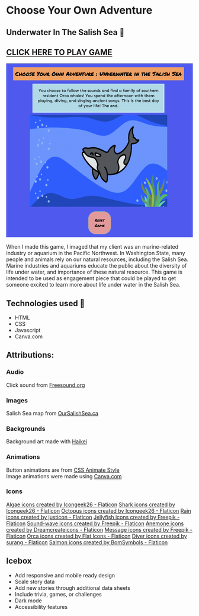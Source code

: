 # Choose Your Own Adventure  

## Underwater In The Salish Sea 🌊

## [CLICK HERE TO PLAY GAME](https://ccmatson-choose-your-own-adventure.netlify.app/)

![](/assets/images/Screenshot.png)

When I made this game, I imaged that my client was an marine-related industry or aquarium in the Pacific Northwest. In Washington State, many people and animals rely on our natural resources, including the Salish Sea. Marine industries and aquariums educate the public about the diversity of life under water, and importance of these natural resource. This game is intended to be used as engagement piece that could be played to get someone excited to learn more about life under water in the Salish Sea. 

## Technologies used 💾  
- HTML 
- CSS 
- Javascript
- Canva.com

## Attributions: 

### Audio
Click sound from [Freesound.org](https://freesound.org/people/brnck/sounds/257357/)

### Images
Salish Sea map from [OurSalishSea.ca](https://oursalishsea.ca/what-is-the-salish-sea/)

### Backgrounds
Background art made with [Haikei](https://haikei.app/)

### Animations 
Button animations are from [CSS Animate Style](https://animate.style/)<br>
Image animations were made using [Canva.com](https://canva.com)

### Icons
<a href="https://www.flaticon.com/free-icons/algae" title="algae icons">Algae icons created by Icongeek26 - Flaticon</a>
<a href="https://www.flaticon.com/free-icons/shark" title="shark icons">Shark icons created by Icongeek26 - Flaticon</a>
<a href="https://www.flaticon.com/free-icons/octopus" title="octopus icons">Octopus icons created by Icongeek26 - Flaticon</a>
<a href="https://www.flaticon.com/free-icons/rain" title="rain icons">Rain icons created by justicon - Flaticon</a>
<a href="https://www.flaticon.com/free-icons/jellyfish" title="jellyfish icons">Jellyfish icons created by Freepik - Flaticon</a>
<a href="https://www.flaticon.com/free-icons/sound-wave" title="sound-wave icons">Sound-wave icons created by Freepik - Flaticon</a>
<a href="https://www.flaticon.com/free-icons/anemone" title="anemone icons">Anemone icons created by Dreamcreateicons - Flaticon</a>
<a href="https://www.flaticon.com/free-icons/message" title="message icons">Message icons created by Freepik - Flaticon</a>
<a href="https://www.flaticon.com/free-icons/orca" title="orca icons">Orca icons created by Flat Icons - Flaticon</a>
<a href="https://www.flaticon.com/free-icons/diver" title="diver icons">Diver icons created by surang - Flaticon</a>
<a href="https://www.flaticon.com/free-icons/salmon" title="salmon icons">Salmon icons created by BomSymbols - Flaticon</a>

## Icebox 
- Add responsive and mobile ready design
- Scale story data
- Add new stories through additional data sheets
- Include trivia, games, or challenges
- Dark mode
- Accessibility features



